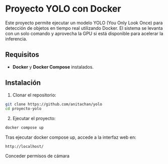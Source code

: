 # Proyecto YOLO con Docker

Este proyecto permite ejecutar un modelo YOLO (You Only Look Once) para detección de objetos en tiempo real utilizando Docker. El sistema se levanta con un solo comando y aprovecha la GPU si está disponible para acelerar la inferencia.

## Requisitos

- **Docker** y **Docker Compose** instalados.


## Instalación

1. Clonar el repositorio:
```sh
git clone https://github.com/anitachan/yolo
cd proyecto-yolo
```

2. Ejecutar el proyecto:
```sh
docker compose up
```


Tras ejecutar docker compose up, accede a la interfaz web en:
```
http://localhost/
```

Conceder permisos de cámara

